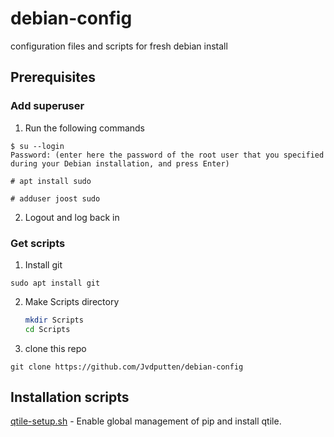# debian-config
configuration files and scripts for fresh debian install

## Prerequisites
### Add superuser
1. Run the following commands
  ```
  $ su --login
  Password: (enter here the password of the root user that you specified during your Debian installation, and press Enter)
  
  # apt install sudo
  
  # adduser joost sudo
  ```
2. Logout and log back in

### Get scripts
1. Install git
  ```
  sudo apt install git
  ```

2. Make Scripts directory
   ```bash
   mkdir Scripts
   cd Scripts
   ```

2. clone this repo
  ```
  git clone https://github.com/Jvdputten/debian-config
  ```

## Installation scripts
[qtile-setup.sh](https://github.com/Jvdputten/debian-config/blob/main/qtile-setup.sh) - Enable global management of pip and install qtile.
